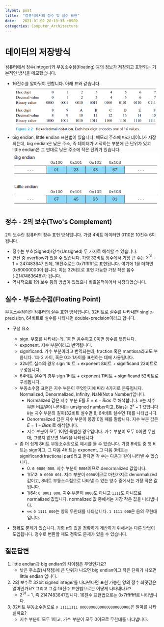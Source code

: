 ```yaml
---
layout: post
title:  "컴퓨터에서의 정수 및 실수 표현"
date:   2021-01-02 20:19:35 +0900
categories: Computer_Architecture
---
```


# 데이터의 저장방식
컴퓨터에서 정수(integer)와 부동소수점(floating) 등의 정보가 저장되고 표현되는 기본적인 방식을 메모했습니다. 
- 16진수를 알아둬야 편합니다. 아래 표와 같습니다. 
    ![hexadecimal-notation](/images/csapp/hexadecimal-notation.png)
- big endian, little endian 표현법이 있습니다. 메모리 주소에 따라 데이터가 저장되는데, big endian은 낮은 주소, 즉 데이터가 시작하는 부분에 큰 단위가 있고 little endian은 그 반대로 낮은 주소에 작은 단위가 있습니다. 
    ![big-endian-little-endian](/images/csapp/big-endian-little-endian.png)

## 정수 - 2의 보수(Two's Complement)

2의 보수란 컴퓨터의 정수 표현 방식입니다. 가령 4비트 데이터인 0110은 10진수 6이 됩니다. 
- 정수는 부호(Signed)/양수(Unsigned) 두 가지로 해석할 수 있습니다.
- 연산 중 overflow가 있을 수 있습니다. 가령 32비트 정수에서 가장 큰 수는 $2^31 -1 = 247483647$ 인데, 16진수로는 0x7fffffff로 표현됩니다. 여기에 1을 더하면 0x80000000이 됩니다. 이는 32비트로 표현 가능한 가장 작은 음수(-2147483648)가 됩니다. 
- 역사적으로 1의 보수 등의 방법이 있었으나 비효율적이어서 사장되었습니다.

## 실수 - 부동소수점(Floating Point)
부동소수점이란 컴퓨터의 실수 표현 방식입니다. 32비트로 실수를 나타내면 single-precision, 64비트로 실수를 나타내면 double-precision이라고 합니다. 
- 구성 요소
    - sign. 부호를 나타내는데, 1이면 음수이고 0이면 양수를 뜻합니다.
    - exponent. 지수 부분이라고 번역됩니다. 
    - significand. 가수 부분이라고 번역되는데, fraction 혹은 mantissa라고도 부릅니다. 1과 2 사이, 혹은 0과 1사이를 표현하는 데에 사용됩니다. 
    - 32비트 실수의 경우 sign 1비트 + exponent 8비트 + significand 23비트로 구성됩니다.
    - 64비트 실수의 경우 sign 1비트 + exponent 11비트 + significand 52비트로 구성됩니다. 
    - 부동소수점 표현은 지수 부분이 무엇인지에 따라 4가지로 분류됩니다. Normalized, Denormalized, Infinity, NaN(Not a Number)입니다. 
        - Normalized 값은 지수 부분 $E$를 $E = e - Bias$ 로 해석합니다. $e$는 지수 부분 비트열이 나타내는 unsigned number이고, Bias는 $2^k-1$ 값입니다 $k$는 지수 부분의 길이(32비트 실수면 8, 64비트 실수면 11)를 나타냅니다. 
        - Denormalized 값은 지수 부분이 몽땅 0일 때를 말합니다. 지수 부분 값은 $E = 1 - Bias$ 로 해석합니다. 
        - 지수 부분이 모두 1이면 특별한 경우입니다. 가수 부분이 모두 0이면 무한대, 그렇지 않으면 NaN을 나타냅니다. 
    - 좀 더 쉽게 8비트 부동소수점으로 예시를 들 수 있습니다. 가령 8비트 중 첫 비트는 sign이고, 그 다음 4비트는 exponent, 그 다음 3비트는 significand(fractional part)라고 한다면 각 수는 다음과 같이 나타낼 수 있습니다. 
        - 0: `0 0000 000`. 지수 부분이 `0000`이므로 denormalized 값입니다. 
        - 1/512: `0 0000 001`. 지수 부분이 `0000`이므로 마찬가지로 denormalized 값이고, 8비트 부동소수점으로 나타낼 수 있는 양수 중에서는 가장 작은 값입니다. 
        - 1/64: `0 0001 000`. 지수 부분이 `0000`도 아니고 `1111`도 아니므로 normalized 값입니다. normalized 값 중에서는 가장 작은 값을 나타냅니다. 
        - $\infty$: `0 1111 000`는 양의 무한대를 나타냅니다. `1 1111 000`은 음의 무한대입니다. 

- 정확도 문제가 있습니다. 가령 $\pi$의 값을 정확하게 계산하기 위해서는 다른 방법이 도입됩니다. 정수로 변환할 때도 정확도 문제가 있을 수 있습니다. 

## 질문답변
1. little endian과 big endian의 차이점은 무엇인가요?
    - 낮은 주소값(시작점)에 큰 단위가 나오면 big endian이고 작은 단위가 나오면 little endian 입니다. 
1. 2의 보수로 32bit signed integer를 나타낸다면 표현 가능한 양의 정수 최댓값은 얼마인가요? 그리고 그걸 16진수 표현법으로는 어떻게 나타내나요?
    - $2^31 - 1$, 즉 2147483647입니다. 16진수 표현법으로는 0x7fffffff로 나타냅니다. 
1. 32비트 부동소수점으로 `0 11111111 00000000000000000000000`은 얼마를 나타낼까요? 
    - 지수 부분이 모두 1이고, 가수 부분이 모두 0이므로 무한대를 나타냅니다. 
